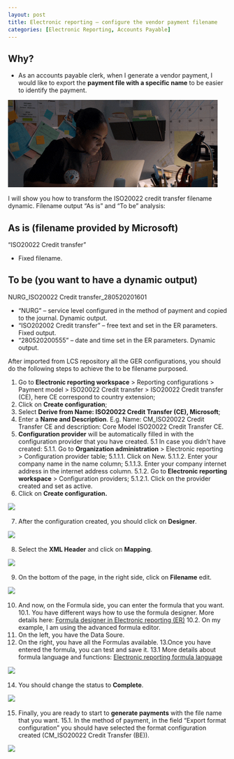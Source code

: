 ```yaml
---
layout: post
title: Electronic reporting – configure the vendor payment filename
categories: [Electronic Reporting, Accounts Payable]
---
```

## Why?
- As an accounts payable clerk, when I generate a vendor payment, I would like to export the **payment file with a specific name** to be easier to identify the payment.

![](/images/electronic-reporting-configure-the-vendor-payment-filename/image1.webp)

I will show you how to transform the ISO20022 credit transfer filename dynamic. Filename output “As is” and “To be” analysis:

## As is (filename provided by Microsoft)
“ISO20022 Credit transfer”
- Fixed filename.

## To be (you want to have a dynamic output)
NURG_ISO20022 Credit transfer_280520201601
- “NURG” – service level configured in the method of payment and copied to the journal. Dynamic output.
- “ISO202002 Credit transfer” – free text and set in the ER parameters. Fixed output.
- “280520200555” – date and time set in the ER parameters. Dynamic output.

After imported from LCS repository all the GER configurations, you should do the following steps to achieve the to be filename purposed.
1. Go to **Electronic reporting workspace** > Reporting configurations > Payment model > ISO20022 Credit transfer > ISO20022 Credit transfer (CE), here CE correspond to country extension;
2. Click on **Create configuration**;
3. Select **Derive from Name: ISO20022 Credit Transfer (CE), Microsoft**;
4. Enter a **Name and Description**. E.g. Name: CM_ISO20022 Credit Transfer CE and description: Core Model ISO20022 Credit Transfer CE.
5. **Configuration provider** will be automatically filled in with the configuration provider that you have created.
5.1 In case you didn’t have created:
5.1.1. Go to **Organization administration** > Electronic reporting > Configuration provider table;
5.1.1.1. Click on New.
5.1.1.2. Enter your company name in the name column;
5.1.1.3. Enter your company internet address in the internet address column.
5.1.2. Go to **Electronic reporting workspace** > Configuration providers;
5.1.2.1. Click on the provider created and set as active.
6. Click on **Create configuration.**

![](/images/electronic-reporting-configure-the-vendor-payment-filename/image2.jpeg)

7. After the configuration created, you should click on **Designer**.

![](/images/electronic-reporting-configure-the-vendor-payment-filename/image3.jpeg)

8. Select the **XML Header** and click on **Mapping**.

![](/images/electronic-reporting-configure-the-vendor-payment-filename/image4.jpeg)

9. On the bottom of the page, in the right side, click on **Filename** edit.

![](/images/electronic-reporting-configure-the-vendor-payment-filename/image5.jpeg)

10. And now, on the Formula side, you can enter the formula that you want.
10.1. You have different ways how to use the formula designer. More details here: [Formula designer in Electronic reporting (ER)](https://docs.microsoft.com/en-us/dynamics365/fin-ops-core/dev-itpro/analytics/general-electronic-reporting-formula-designer)
10.2. On my example, I am using the advanced formula editor.
11. On the left, you have the Data Soure.
12. On the right, you have all the Formulas available.
13.Once you have entered the formula, you can test and save it.
13.1 More details about formula language and functions: [Electronic reporting formula language](https://docs.microsoft.com/en-us/dynamics365/fin-ops-core/dev-itpro/analytics/er-formula-language?toc=%2Fdynamics365%2Fcommerce%2Ftoc.json)

![](/images/electronic-reporting-configure-the-vendor-payment-filename/image6.jpeg)

14. You should change the status to **Complete**. 

![](/images/electronic-reporting-configure-the-vendor-payment-filename/image7.jpeg)

15. Finally, you are ready to start to **generate payments** with the file name that you want.
15.1. In the method of payment, in the field “Export format configuration” you should have selected the format configuration created (CM_ISO20022 Credit Transfer (BE)).

![](/images/electronic-reporting-configure-the-vendor-payment-filename/image8.jpeg)